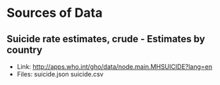 # Sources of Data

## Suicide rate estimates, crude - Estimates by country

- Link:     http://apps.who.int/gho/data/node.main.MHSUICIDE?lang=en
- Files:    suicide.json
            suicide.csv
